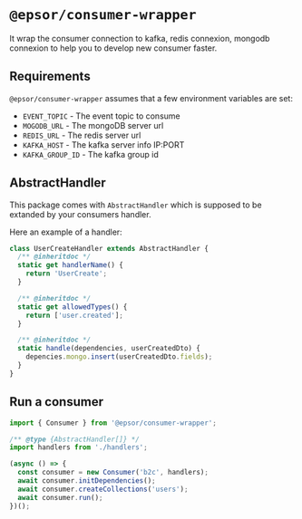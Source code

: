 # `@epsor/consumer-wrapper`

It wrap the consumer connection to kafka, redis connexion, mongodb connexion to help you to develop new consumer faster.

## Requirements

`@epsor/consumer-wrapper` assumes that a few environment variables are set:

- `EVENT_TOPIC` - The event topic to consume
- `MOGODB_URL` - The mongoDB server url
- `REDIS_URL` - The redis server url
- `KAFKA_HOST` - The kafka server info IP:PORT
- `KAFKA_GROUP_ID` - The kafka group id

## AbstractHandler

This package comes with `AbstractHandler` which is supposed to be extanded by your consumers handler.

Here an example of a handler:

```js
class UserCreateHandler extends AbstractHandler {
  /** @inheritdoc */
  static get handlerName() {
    return 'UserCreate';
  }

  /** @inheritdoc */
  static get allowedTypes() {
    return ['user.created'];
  }

  /** @inheritdoc */
  static handle(dependencies, userCreatedDto) {
    depencies.mongo.insert(userCreatedDto.fields);
  }
}
```

## Run a consumer

```js
import { Consumer } from '@epsor/consumer-wrapper';

/** @type {AbstractHandler[]} */
import handlers from './handlers';

(async () => {
  const consumer = new Consumer('b2c', handlers);
  await consumer.initDependencies();
  await consumer.createCollections('users');
  await consumer.run();
})();
```
